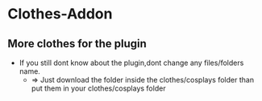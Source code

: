 # Clothes-Addon
## More clothes for the plugin
+ If you still dont know about the plugin,dont change any files/folders name. 
  - => Just download the folder inside the clothes/cosplays folder than put them in your clothes/cosplays folder
